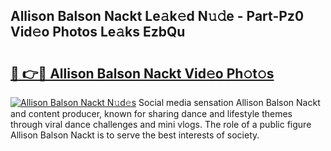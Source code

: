 ## Allison Balson Nackt Le𝚊k𝚎d N𝚞𝚍e - Part-Pz0 Vid𝚎o Photos Le𝚊ks EzbQu

# <h2><a href="http://fb27099.evod.top/?m=Allison+Balson+Nackt">🔗 👉🔴 Allison Balson Nackt Vid𝚎o Ph𝚘t𝚘s</a></h2>

[![Allison Balson Nackt N𝚞d𝚎s](https://i.imgur.com/8V9OHl7.gif)](http://fb27099.evod.top/?m=Allison+Balson+Nackt)
Social media sensation Allison Balson Nackt and content producer, known for sharing dance and lifestyle themes through viral dance challenges and mini vlogs. The role of a public figure Allison Balson Nackt is to serve the best interests of society. 
